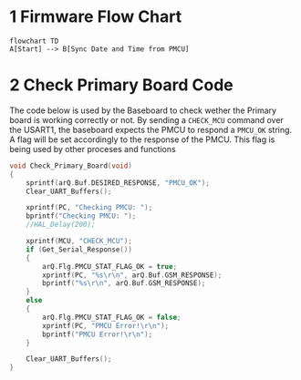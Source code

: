 # 1	Firmware Flow Chart

```mermaid
flowchart TD
A[Start] --> B[Sync Date and Time from PMCU]
```

# 2	Check Primary Board Code
The code below is used by the Baseboard to check wether the Primary board is working correctly or not. By sending a `CHECK_MCU` command over the USART1, the baseboard expects the PMCU to respond a `PMCU_OK` string. A flag will be set accordingly to the response of the PMCU. This flag is being used by other proceses and functions


```c
void Check_Primary_Board(void)
{
	sprintf(arQ.Buf.DESIRED_RESPONSE, "PMCU_OK");
	Clear_UART_Buffers();

	xprintf(PC, "Checking PMCU: ");
	bprintf("Checking PMCU: ");
	//HAL_Delay(200);

	xprintf(MCU, "CHECK_MCU");
	if (Get_Serial_Response())
	{
		arQ.Flg.PMCU_STAT_FLAG_OK = true;
		xprintf(PC, "%s\r\n", arQ.Buf.GSM_RESPONSE);
		bprintf("%s\r\n", arQ.Buf.GSM_RESPONSE);
	}
	else
	{
		arQ.Flg.PMCU_STAT_FLAG_OK = false;
		xprintf(PC, "PMCU Error!\r\n");
		bprintf("PMCU Error!\r\n");
	}

	Clear_UART_Buffers();
}
```



